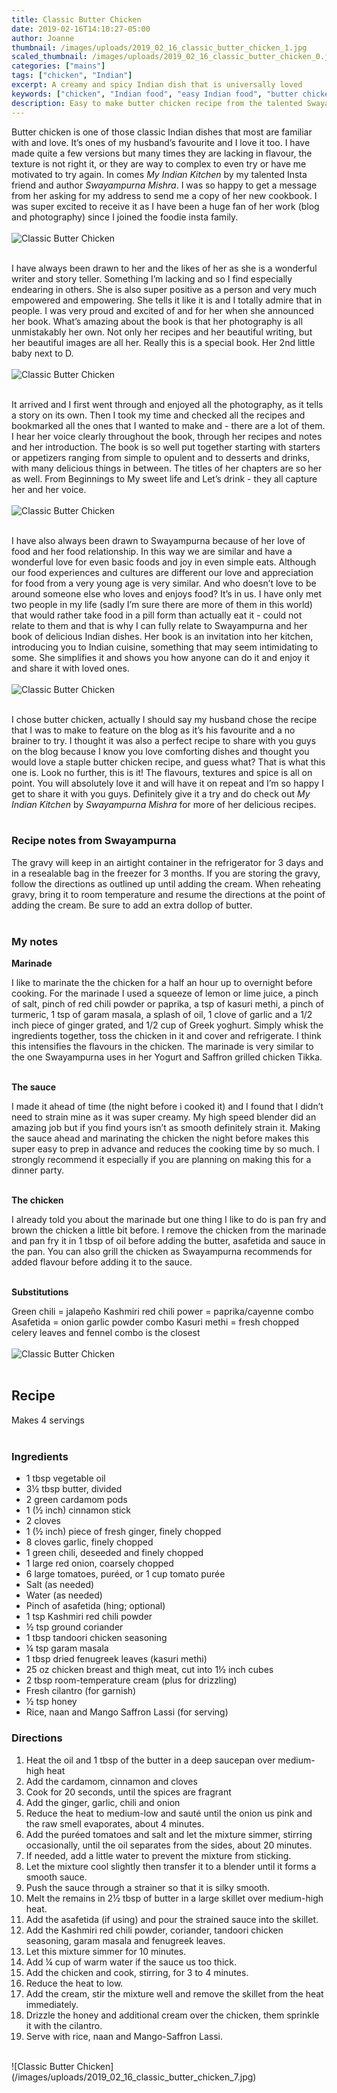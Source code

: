 ```yaml
---
title: Classic Butter Chicken
date: 2019-02-16T14:10:27-05:00
author: Joanne
thumbnail: /images/uploads/2019_02_16_classic_butter_chicken_1.jpg
scaled_thumbnail: /images/uploads/2019_02_16_classic_butter_chicken_0.jpg
categories: ["mains"]
tags: ["chicken", "Indian"]
excerpt: A creamy and spicy Indian dish that is universally loved
keywords: ["chicken", "Indian food", "easy Indian food", "butter chicken recipe", "how to make butter chicken"]
description: Easy to make butter chicken recipe from the talented Swayampurna Mishra. Classic Indian cuisine that you can make at home.
---
```


Butter chicken is one of those classic Indian dishes that most are familiar with and love. It’s ones of my husband’s favourite and I love it too. I have made quite a few versions but many times they are lacking in flavour, the texture is not right it, or they are way to complex to even try or have me motivated to try again. In comes _My Indian Kitchen_ by my talented Insta friend and author _Swayampurna Mishra_. I was so happy to get a message from her asking for my address to send me a copy of her new cookbook. I was super excited to receive it as I have been a huge fan of her work (blog and photography) since I joined the foodie insta family.
</br>
</br>
![Classic Butter Chicken](/images/uploads/2019_02_16_classic_butter_chicken_2.jpg)
</br>
</br>

I have always been drawn to her and the likes of her as she is a wonderful writer and story teller. Something I’m lacking and so I find especially endearing in others. She is also super positive as a person and very much empowered and empowering. She tells it like it is and I totally admire that in people. I was very proud and excited of and for her when she announced her book. What’s amazing about the book is that her photography is all unmistakably her own. Not only her recipes and her beautiful writing, but her beautiful images are all her. Really this is a special book. Her 2nd little baby next to D.
</br>
</br>
![Classic Butter Chicken](/images/uploads/2019_02_16_classic_butter_chicken_3.jpg)
</br>
</br>

It arrived and I first went through and enjoyed all the photography, as it tells a story on its own. Then I took my time and checked all the recipes and bookmarked all the ones that I wanted to make and - there are a lot of them. I hear her voice clearly throughout the book, through her recipes and notes and her introduction. The book is so well put together starting with starters or appetizers ranging from simple to opulent and to desserts and drinks, with many delicious things in between. The titles of her chapters are so her as well. From Beginnings to My sweet life and Let’s drink - they all capture her and her voice.
</br>
</br>
![Classic Butter Chicken](/images/uploads/2019_02_16_classic_butter_chicken_4.jpg)
</br>
</br>

I have also always been drawn to Swayampurna because of her love of food and her food relationship.  In this way we are similar and have a wonderful love for even basic foods and joy in even simple eats. Although our food experiences and cultures are different our love and appreciation for food from a very young age is very similar. And who doesn’t love to be around someone else who loves and enjoys food? It’s in us. I have only met two people in my life (sadly I’m sure there are more of them in this world) that would rather take food in a pill form than actually eat it - could not relate to them and that is why I can fully relate to Swayampurna and her book of delicious Indian dishes. Her book is an invitation into her kitchen, introducing you to Indian cuisine, something that may seem intimidating to some.  She simplifies it and shows you how anyone can do it and enjoy it and share it with loved ones.
</br>
</br>
![Classic Butter Chicken](/images/uploads/2019_02_16_classic_butter_chicken_5.jpg)
</br>
</br>

I chose butter chicken, actually I should say my husband chose the recipe that I was to make to feature on the blog as it’s his favourite and a no brainer to try. I thought it was also a perfect recipe to share with you guys on the blog because I know you love comforting dishes and thought you would love a staple butter chicken recipe, and guess what? That is what this one is. Look no further, this is it! The flavours, textures and spice is all on point. You will absolutely love it and will have it on repeat and I’m so happy I get to share it with you guys. Definitely give it a try and do check out _My Indian Kitchen_ by _Swayampurna Mishra_ for more of her delicious recipes.
</br>
</br>

### Recipe notes from Swayampurna
The gravy will keep in an airtight container in the refrigerator for 3 days and in a resealable bag in the freezer for 3 months. If you are storing the gravy, follow the directions as outlined up until adding the cream. When reheating gravy, bring it to room temperature and resume the directions at the point of adding the cream. Be sure to add an extra dollop of butter.
<br>
<br>

### My notes
__Marinade__

I like to marinate the the chicken for a half an hour up to overnight before cooking. For the marinade I used a squeeze of lemon or lime juice, a pinch of salt, pinch of red chili powder or paprika, a tsp of kasuri methi, a pinch of turmeric, 1 tsp of garam masala, a splash of oil, 1 clove of garlic and a 1/2 inch piece of ginger grated, and 1/2 cup of Greek yoghurt. Simply whisk the ingredients together, toss the chicken in it and cover and refrigerate. I think this intensifies the flavours in the chicken. The marinade is very similar to the one Swayampurna uses in her Yogurt and Saffron grilled chicken Tikka.
</br>
</br>

__The sauce__ 

I made it ahead of time (the night before i cooked it) and I found that I didn’t need to strain mine as it was super creamy. My high speed blender did an amazing job but if you find yours isn’t as smooth definitely strain it. Making the sauce ahead and marinating the chicken the night before makes this super easy to prep in advance and reduces the cooking time by so much. I strongly recommend it especially if you are planning on making this for a dinner party. 
</br>
</br>

__The chicken__

I already told you about the marinade but one thing I like to do is pan fry and brown the chicken a little bit before. I remove the chicken from the marinade and pan fry it in 1 tbsp of oil before adding the butter, asafetida and sauce in the pan. You can also grill the chicken as Swayampurna recommends for added flavour before adding it to the sauce. 
</br>
</br>

__Substitutions__

Green chili = jalapeño 
Kashmiri red chili power = paprika/cayenne combo 
Asafetida = onion garlic powder combo 
Kasuri methi = fresh chopped celery leaves and fennel combo is the closest
</br>
</br>
![Classic Butter Chicken](/images/uploads/2019_02_16_classic_butter_chicken_6.jpg)
</br>
</br>

## Recipe
Makes 4 servings
</br>
</br>

### Ingredients

* <span itemprop="ingredients"> 1 tbsp vegetable oil</span>
* <span itemprop="ingredients"> 3&frac12; tbsp butter, divided</span>
* <span itemprop="ingredients"> 2 green cardamom pods</span>
* <span itemprop="ingredients"> 1 (&frac12; inch) cinnamon stick</span>
* <span itemprop="ingredients"> 2 cloves </span>
* <span itemprop="ingredients"> 1 (&frac12; inch) piece of fresh ginger, finely chopped</span>
* <span itemprop="ingredients"> 8 cloves garlic, finely chopped</span>
* <span itemprop="ingredients"> 1 green chili, deseeded and finely chopped</span>
* <span itemprop="ingredients"> 1 large red onion, coarsely chopped </span>
* <span itemprop="ingredients"> 6 large tomatoes, puréed, or 1 cup tomato purée</span>
* <span itemprop="ingredients"> Salt (as needed)</span>
* <span itemprop="ingredients"> Water (as needed)</span>
* <span itemprop="ingredients"> Pinch of asafetida (hing; optional)</span>
* <span itemprop="ingredients"> 1 tsp Kashmiri red chili powder </span>
* <span itemprop="ingredients"> &frac12; tsp ground coriander</span>
* <span itemprop="ingredients"> 1 tbsp tandoori chicken seasoning </span>
* <span itemprop="ingredients"> &frac14; tsp garam masala</span>
* <span itemprop="ingredients"> 1 tbsp dried fenugreek leaves (kasuri methi)</span>
* <span itemprop="ingredients"> 25 oz chicken breast and thigh meat, cut into 1&frac12; inch cubes</span>
* <span itemprop="ingredients"> 2 tbsp room-temperature cream (plus for drizzling)</span>
* <span itemprop="ingredients"> Fresh cilantro (for garnish)</span>
* <span itemprop="ingredients"> &frac12; tsp honey</span>
* <span itemprop="ingredients"> Rice, naan and Mango Saffron Lassi (for serving)</span>

### Directions

1. Heat the oil and 1 tbsp of the butter in a deep saucepan over medium-high heat
2. Add the cardamom, cinnamon and cloves
3. Cook for 20 seconds, until the spices are fragrant
4. Add the ginger, garlic, chili and onion
5. Reduce the heat to medium-low and sauté until the onion us pink and the raw smell evaporates, about 4 minutes.
6. Add the puréed tomatoes and salt and let the mixture simmer, stirring occasionally, until the oil separates from the sides, about 20 minutes.
7. If needed, add a little water to prevent the mixture from sticking.
8. Let the mixture cool slightly then transfer it to a blender until it forms a smooth sauce.
9. Push the sauce through a strainer so that it is silky smooth.
10. Melt the remains in 2&frac12; tbsp of butter in a large skillet over medium-high heat.
11. Add the asafetida (if using) and pour the strained sauce into the skillet.
12. Add the Kashmiri red chili powder, coriander, tandoori chicken seasoning, garam masala and fenugreek leaves.
13. Let this mixture simmer for 10 minutes.
14. Add &frac14; cup of warm water if the sauce us too thick.
15. Add the chicken and cook, stirring, for 3 to 4 minutes.
16. Reduce the heat to low.
17. Add the cream, stir the mixture well and remove the skillet from the heat immediately.
18. Drizzle the honey and additional cream over the chicken, them sprinkle it with the cilantro.
19. Serve with rice, naan and Mango-Saffron Lassi.

</br>
![Classic Butter Chicken](/images/uploads/2019_02_16_classic_butter_chicken_7.jpg)
